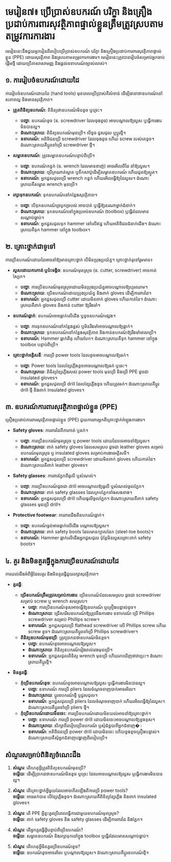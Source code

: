 # មេរៀន៧៖ ប្រើប្រាស់ឧបករណ៍ បរិក្ខា និងគ្រឿងប្រដាប់ការពារសុវត្ថិភាពផ្ទាល់ខ្លួនត្រឹមត្រូវស្របតាមតម្រូវការការងារ

មេរៀននេះនឹងជួយអ្នករៀនពីរបៀបប្រើប្រាស់ឧបករណ៍ បរិក្ខា និងគ្រឿងប្រដាប់ការពារសុវត្ថិភាពផ្ទាល់ខ្លួន (PPE) ដោយសុវត្ថិភាព និងស្របតាមតម្រូវការការងារ។ មេរៀននេះត្រូវបានរៀបចំសម្រាប់អ្នកចាប់ផ្តើមថ្មី ដោយប្រើភាសាសាមញ្ញ និងផ្តល់ឧទាហរណ៍ច្បាស់លាស់។

## ១. ការរៀបចំឧបករណ៍ដោយដៃ
ការរៀបចំឧបករណ៍ដោយដៃ (hand tools) មុនពេលប្រើប្រាស់គឺសំខាន់ ដើម្បីធានាថាឧបករណ៍នៅសភាពល្អ និងមានសុវត្ថិភាព។

- **ត្រួតពិនិត្យឧបករណ៍**: ពិនិត្យថាឧបករណ៍មិនខូច ឬច្រេះ។  
  - **បញ្ហា**: ឧបករណ៍ខូច (ឧ. screwdriver ដែលចុងខូច) អាចបណ្តាលឱ្យរបួស ឬធ្វើការងារមិនបានល្អ។  
  - **ដំណោះស្រាយ**: ពិនិត្យឧបករណ៍មុនប្រើ។ បើខូច ជួសជុល ឬប្តូរថ្មី។  
  - **ឧទាហរណ៍**: អតិថិជនប្រើ screwdriver ដែលចុងខូច ហើយ screw របស់គេខូច។ ដំណោះស្រាយគឺប្តូរទៅប្រើ screwdriver ថ្មី។  

- **សម្អាតឧបករណ៍**: ត្រូវសម្អាតឧបករណ៍បន្ទាប់ពីប្រើ។  
  - **បញ្ហា**: ឧបករណ៍កខ្វក់ (ឧ. wrench ដែលមានខាញ់) អាចរអិលពីដៃ នាំឱ្យរបួស។  
  - **ដំណោះស្រាយ**: ប្រើក្រណាត់ស្អាត ឬទឹកសាប៊ូដើម្បីសម្អាតឧបករណ៍ ហើយជូតឱ្យស្ងួត។  
  - **ឧទាហរណ៍**: អ្នកជួសជុលប្រើ wrench កខ្វក់ ហើយរអិលធ្វើឱ្យដៃរបួស។ ដំណោះស្រាយគឺសម្អាត wrench មុនប្រើ។  

- **រក្សាទុកឧបករណ៍**: ទុកឧបករណ៍នៅកន្លែងសុវត្ថិភាព។  
  - **បញ្ហា**: បើទុកឧបករណ៍ច្របូកច្របល់ អាចបាត់ ឬធ្វើឱ្យនរណាម្នាក់ជំនាក់។  
  - **ដំណោះស្រាយ**: ទុកឧបករណ៍នៅក្នុងប្រអប់ឧបករណ៍ (toolbox) ឬធ្នើរដែលមានសណ្តាប់ធ្នាប់។  
  - **ឧទាហរណ៍**: អ្នកជួសជុលទុក hammer នៅលើឥដ្ឋ ហើយអតិថិជនជំនាក់ជើង។ ដំណោះស្រាយគឺទុក hammer នៅក្នុង toolbox។  

## ២. គ្រោះថ្នាក់ជាទូទៅ
ការប្រើឧបករណ៍ដោយដៃអាចនាំឱ្យមានគ្រោះថ្នាក់ បើមិនប្រុងប្រយ័ត្ន។ គ្រោះថ្នាក់ទូទៅរួមមាន៖  

- **របួសដោយការកាត់ ឬប៉ះទង្គិច**: ឧបករណ៍មុតស្រួច (ឧ. cutter, screwdriver) អាចកាត់ស្បែក។  
  - **បញ្ហា**: ការប្រើឧបករណ៍មុតស្រួចដោយមិនប្រុងប្រយ័ត្នអាចបណ្តាលឱ្យហូរឈាម។  
  - **ដំណោះស្រាយ**: ប្រើឧបករណ៍ដោយប្រុងប្រយ័ត្ន និងពាក់ gloves ដើម្បីការពារដៃ។  
  - **ឧទាហរណ៍**: អ្នកជួសជុលប្រើ cutter ដោយមិនពាក់ gloves ហើយកាត់ដៃ។ ដំណោះស្រាយគឺពាក់ gloves និងកាន់ cutter ឱ្យរឹងមាំ។  

- **ឧបករណ៍ធ្លាក់**: ឧបករណ៍អាចធ្លាក់លើជើង ឬខូចឧបករណ៍ផ្សេង។  
  - **បញ្ហា**: ការទុកឧបករណ៍នៅកន្លែងខ្ពស់ ឬមិនរឹងមាំអាចបណ្តាលឱ្យធ្លាក់។  
  - **ដំណោះស្រាយ**: ទុកឧបករណ៍នៅកន្លែងសុវត្ថិភាព និងកាន់ឧបករណ៍ឱ្យរឹងមាំពេលប្រើ។  
  - **ឧទាហរណ៍**: Hammer ធ្លាក់ពីតុ ហើយបែក។ ដំណោះស្រាយគឺទុក hammer នៅក្នុង toolbox បន្ទាប់ពីប្រើ។  

- **គ្រោះថ្នាក់អគ្គិសនី**: ការប្រើ power tools ដែលខូចអាចបណ្តាលឱ្យឆក់។  
  - **បញ្ហា**: Power tools ដែលខ្សែភ្លើងខូចអាចបណ្តាលឱ្យឆក់ ឬឆេះ។  
  - **ដំណោះស្រាយ**: ពិនិត្យខ្សែភ្លើងរបស់ power tools មុនប្រើ និងប្រើ PPE ដូចជា insulated gloves។  
  - **ឧទាហរណ៍**: អ្នកជួសជុលប្រើ drill ដែលខ្សែភ្លើងខូច ហើយត្រូវឆក់។ ដំណោះស្រាយគឺប្តូរ drill ថ្មី និងពាក់ insulated gloves។  

## ៣. ឧបករណ៍ការពារសុវត្ថិភាពផ្ទាល់ខ្លួន (PPE)
គ្រឿងប្រដាប់ការពារសុវត្ថិភាពផ្ទាល់ខ្លួន (PPE) ជួយការពារអ្នកពីគ្រោះថ្នាក់អំឡុងការងារ។  

- **Safety gloves**: ការពារដៃពីការកាត់ ឬឆក់។  
  - **បញ្ហា**: ការប្រើឧបករណ៍មុតស្រួច ឬ power tools ដោយដៃទទេអាចនាំឱ្យរបួស។  
  - **ដំណោះស្រាយ**: ពាក់ safety gloves ដែលសមស្រប ដូចជា leather gloves សម្រាប់ឧបករណ៍មុតស្រួច ឬ insulated gloves សម្រាប់ការងារអគ្គិសនី។  
  - **ឧទាហរណ៍**: អ្នកជួសជុលប្រើ screwdriver ដោយមិនពាក់ gloves ហើយកាត់ដៃ។ ដំណោះស្រាយគឺពាក់ leather gloves។  

- **Safety glasses**: ការពារភ្នែកពីធូលី ឬសំណល់។  
  - **បញ្មា**: ការប្រើឧបករណ៍ដូចជា drill អាចបណ្តាលឱ្យធូលី ឬសំណល់ចូលភ្នែក។  
  - **ដំណោះស្រាយ**: ពាក់ safety glasses ដែលគ្របភ្នែកទាំងសងខាង។  
  - **ឧទាហរណ៍**: អ្នកជួសជុលប្រើ drill ហើយធូលីចូលភ្នែក។ ដំណោះស្រាយគឺពាក់ safety glasses មុនប្រើ drill។  

- **Protective footwear**: ការពារជើងពីឧបករណ៍ធ្លាក់។  
  - **បញ្ហា**: ឧបករណ៍ធ្ងន់អាចធ្លាក់លើជើង បណ្តាលឱ្យរបួស។  
  - **ដំណោះស្រាយ**: ពាក់ safety boots ដែលមានក្បាលដែក (steel-toe boots)។  
  - **ឧទាហរណ៍**: Hammer ធ្លាក់លើជើងអ្នកជួសជុល ប៉ុន្តែមិនរបួសព្រោះពាក់ safety boots។  

## ៤. គួរ និងមិនគួរធ្វើក្នុងការប្រើឧបករណ៍ដោយដៃ
ការយល់ដឹងអំពីអ្វីដែលគួរ និងមិនគួរធ្វើជួយរក្សាសុវត្ថិភាព។  

- **គួរធ្វើ**:  
  - **ប្រើឧបករណ៍ត្រឹមត្រូវសម្រាប់ការងារ**: ប្រើឧបករណ៍ដែលសមស្រប ដូចជា screwdriver សម្រាប់ screw ឬ wrench សមស្រប។  
    - **បញ្ហា**: ការប្រើឧបករណ៍ខុសអាចធ្វើឱ្យឧបករណ៍ ឬគ្រឿងបន្លាស់ខូច។  
    - **ដំណោះស្រាយ**: ជ្រើសរើសឧបករណ៍ឱ្យត្រូវនឹងការងារ ឧទាហរណ៍ ប្រើ Phillips screwdriver សម្រាប់ Phillips screw។  
    - **ឧទាហរណ៍**: អ្នកជួសជុលប្រើ flathead screwdriver លើ Phillips screw ហើយ screw ខូច។ ដំណោះស្រាយគឺប្តូរទៅប្រើ Phillips screwdriver។  
  - **ពិនិត្យឧបករណ៍មុនប្រើ**: ត្រូវប្រាកដថាឧបករណ៍មិនខូច។  
    - **បញ្ហា**: ឧបករណ៍ខូចអាចបណ្តាលឱ្យរបួស។  
    - **ដំណោះស្រាយ**: ពិនិត្យឧបករណ៍រៀងរាល់ដងមុនប្រើ។  
    - **ឧទាហរណ៍**: អ្នកជួសជុលពិនិត្យ wrench មុនប្រើ ហើយរកឃើញថាវាប្រេះ។ ដំណោះស្រាយគឺប្តូរថ្មី។  

- **មិនគួរធ្វើ**:  
  - **កុំប្រើឧបករណ៍ខូច**: ឧបករណ៍ខូចអាចបណ្តាលឱ្យរបួស ឬធ្វើការងារមិនបានល្អ។  
    - **បញ្ហា**: ឧទាហរណ៍ ការប្រើ pliers ដែលចំណុចទាញបាក់អាចរអិល។  
    - **ដំណោះស្រាយ**: ប្តូរឧបករណ៍ថ្មី ឬជួសជុល។  
    - **ឧទាហរណ៍**: អ្នកជួសជុលប្រើ pliers ដែលចំណុចទាញបាក់ ហើយរអិលធ្វើឱ្យដៃរបួស។ ដំណោះស្រាយគឺប្តូរទៅប្រើ pliers ថ្មី។  
  - **កុំប្រើឧបករណ៍ដោយមិនចេះ**: ការប្រើឧបករណ៍ដោយមិនយល់អាចនាំឱ្យគ្រោះថ្នាក់។  
    - **បញ្ហា**: ឧទាហរណ៍ ការប្រើ power drill ដោយមិនចេះអាចបណ្តាលឱ្យខួងខុស។  
    - **ដំណោះស្រាយ**: សិក្សាពីរបៀបប្រើឧបករណ៍ ឬសុំជំនួយពីអ្នកជំនាញ�।  
    - **ឧទាហរណ៍**: អតិថិជនប្រើ power drill ដោយមិនចេះ ហើយខួងខូចគ្រឿងបន្លាស់។ ដំណោះស្រាយគឺសុំអ្នកជំនាញបង្ហាញពីរបៀបប្រើ។  

## សំណួរសម្រាប់ពិនិត្យចំណេះដឹង
1. **សំណួរ**: តើហេតុអ្វីត្រូវពិនិត្យឧបករណ៍មុនប្រើ?  
   **ចម្លើយ**: ដើម្បីប្រាកដថាឧបករណ៍មិនខូច ឬច្រេះ ដែលអាចបណ្តាលឱ្យរបួស ឬធ្វើការងារមិនបានល្អ។  

2. **សំណួរ**: តើគ្រោះថ្នាក់អ្វីមួយដែលអាចកើតឡើងពីការប្រើ power tools?  
   **ចម្លើយ**: អាចឆក់បាន បើខ្សែភ្លើងខូច។ ដំណោះស្រាយគឺពិនិត្យខ្សែភ្លើង និងពាក់ insulated gloves។  

3. **សំណួរ**: តើ PPE អ្វីខ្លះគួរប្រើពេលធ្វើការជាមួយឧបករណ៍មុតស្រួច?  
   **ចម្លើយ**: ពាក់ safety gloves និង safety glasses ដើម្បីការពារដៃ និងភ្នែក។  

4. **សំណួរ**: តើអ្នកគួរធ្វើអ្វីបន្ទាប់ពីប្រើឧបករណ៍?  
   **ចម្លើយ**: សម្អាតឧបករណ៍ និងរក្សាទុកនៅក្នុង toolbox ឬធ្នើរដែលមានសណ្តាប់ធ្នាប់។  

5. **សំណួរ**: តើហេតុអ្វីមិនគួរប្រើឧបករណ៍ខូច?  
   **ចម្លើយ**: ឧបករណ៍ខូចអាចរអិល ឬបណ្តាលឱ្យរបួស។ ដំណោះស្រាយគឺប្តូរឧបករណ៍ថ្មី។
